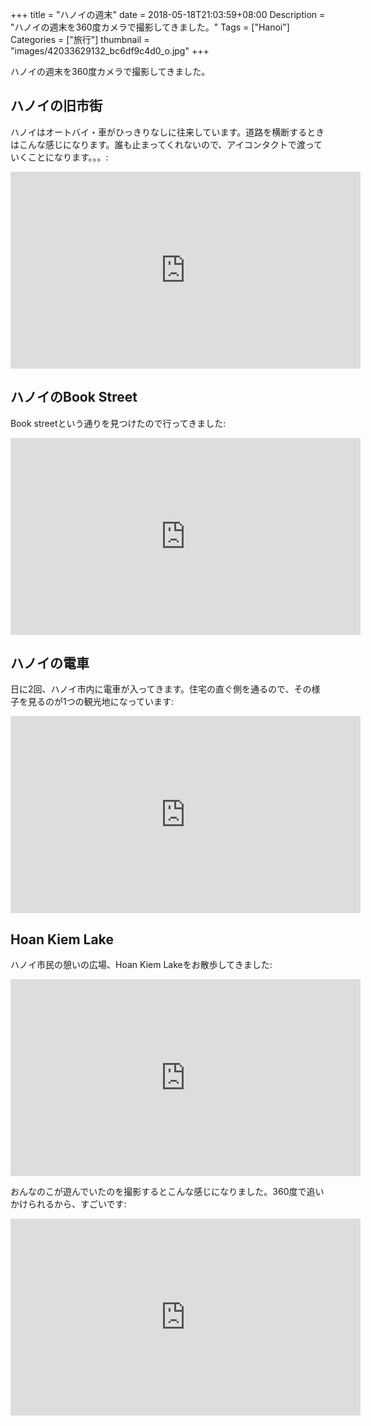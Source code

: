+++
title = "ハノイの週末"
date = 2018-05-18T21:03:59+08:00
Description = "ハノイの週末を360度カメラで撮影してきました。"
Tags = ["Hanoi"]
Categories = ["旅行"]
thumbnail = "images/42033629132_bc6df9c4d0_o.jpg"
+++

ハノイの週末を360度カメラで撮影してきました。

## ハノイの旧市街
ハノイはオートバイ・車がひっきりなしに往来しています。道路を横断するときはこんな感じになります。誰も止まってくれないので、アイコンタクトで渡っていくことになります。。。:

<iframe width="560" height="315" src="https://www.youtube.com/embed/MNeaCnSmI08?rel=0" frameborder="0" allow="autoplay; encrypted-media" allowfullscreen></iframe>

## ハノイのBook Street
Book streetという通りを見つけたので行ってきました:

<iframe width="560" height="315" src="https://www.youtube.com/embed/djffo4tHOq0?rel=0" frameborder="0" allow="autoplay; encrypted-media" allowfullscreen></iframe>

## ハノイの電車
日に2回、ハノイ市内に電車が入ってきます。住宅の直ぐ側を通るので、その様子を見るのが1つの観光地になっています:

<iframe width="560" height="315" src="https://www.youtube.com/embed/9CaKMDWMNso?rel=0" frameborder="0" allow="autoplay; encrypted-media" allowfullscreen></iframe>

## Hoan Kiem Lake
ハノイ市民の憩いの広場、Hoan Kiem Lakeをお散歩してきました:

<iframe width="560" height="315" src="https://www.youtube.com/embed/slDFmIb9A5o?rel=0" frameborder="0" allow="autoplay; encrypted-media" allowfullscreen></iframe>

おんなのこが遊んでいたのを撮影するとこんな感じになりました。360度で追いかけられるから、すごいです:

<iframe width="560" height="315" src="https://www.youtube.com/embed/J1vaGbBrzGk?rel=0" frameborder="0" allow="autoplay; encrypted-media" allowfullscreen></iframe>
